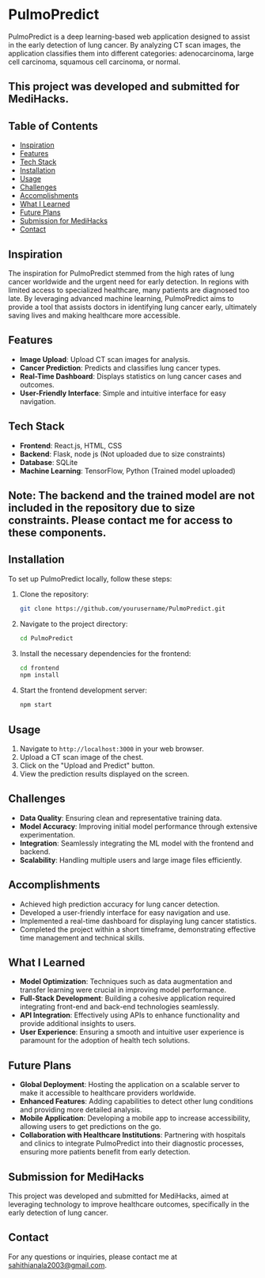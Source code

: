 # PulmoPredict

PulmoPredict is a deep learning-based web application designed to assist in the early detection of lung cancer. By analyzing CT scan images, the application classifies them into different categories: adenocarcinoma, large cell carcinoma, squamous cell carcinoma, or normal.
## This project was developed and submitted for MediHacks.
## Table of Contents

- [Inspiration](#inspiration)
- [Features](#features)
- [Tech Stack](#tech-stack)
- [Installation](#installation)
- [Usage](#usage)
- [Challenges](#challenges)
- [Accomplishments](#accomplishments)
- [What I Learned](#what-i-learned)
- [Future Plans](#future-plans)
- [Submission for MediHacks](#submission-for-medihacks)
- [Contact](#contact)

## Inspiration

The inspiration for PulmoPredict stemmed from the high rates of lung cancer worldwide and the urgent need for early detection. In regions with limited access to specialized healthcare, many patients are diagnosed too late. By leveraging advanced machine learning, PulmoPredict aims to provide a tool that assists doctors in identifying lung cancer early, ultimately saving lives and making healthcare more accessible.

## Features

- **Image Upload**: Upload CT scan images for analysis.
- **Cancer Prediction**: Predicts and classifies lung cancer types.
- **Real-Time Dashboard**: Displays statistics on lung cancer cases and outcomes.
- **User-Friendly Interface**: Simple and intuitive interface for easy navigation.

## Tech Stack

- **Frontend**: React.js, HTML, CSS
- **Backend**: Flask, node js (Not uploaded due to size constraints)
- **Database**: SQLite
- **Machine Learning**: TensorFlow, Python (Trained model uploaded)

## Note: The backend and the trained model are not included in the repository due to size constraints. Please contact me for access to these components. ##

## Installation

To set up PulmoPredict locally, follow these steps:

1. Clone the repository:
    ```bash
    git clone https://github.com/yourusername/PulmoPredict.git
    ```
2. Navigate to the project directory:
    ```bash
    cd PulmoPredict
    ```
3. Install the necessary dependencies for the frontend:
    ```bash
    cd frontend
    npm install
    ```
4. Start the frontend development server:
    ```bash
    npm start
    ```



## Usage

1. Navigate to `http://localhost:3000` in your web browser.
2. Upload a CT scan image of the chest.
3. Click on the "Upload and Predict" button.
4. View the prediction results displayed on the screen.

## Challenges

- **Data Quality**: Ensuring clean and representative training data.
- **Model Accuracy**: Improving initial model performance through extensive experimentation.
- **Integration**: Seamlessly integrating the ML model with the frontend and backend.
- **Scalability**: Handling multiple users and large image files efficiently.

## Accomplishments

- Achieved high prediction accuracy for lung cancer detection.
- Developed a user-friendly interface for easy navigation and use.
- Implemented a real-time dashboard for displaying lung cancer statistics.
- Completed the project within a short timeframe, demonstrating effective time management and technical skills.

## What I Learned

- **Model Optimization**: Techniques such as data augmentation and transfer learning were crucial in improving model performance.
- **Full-Stack Development**: Building a cohesive application required integrating front-end and back-end technologies seamlessly.
- **API Integration**: Effectively using APIs to enhance functionality and provide additional insights to users.
- **User Experience**: Ensuring a smooth and intuitive user experience is paramount for the adoption of health tech solutions.

## Future Plans

- **Global Deployment**: Hosting the application on a scalable server to make it accessible to healthcare providers worldwide.
- **Enhanced Features**: Adding capabilities to detect other lung conditions and providing more detailed analysis.
- **Mobile Application**: Developing a mobile app to increase accessibility, allowing users to get predictions on the go.
- **Collaboration with Healthcare Institutions**: Partnering with hospitals and clinics to integrate PulmoPredict into their diagnostic processes, ensuring more patients benefit from early detection.

## Submission for MediHacks

This project was developed and submitted for MediHacks, aimed at leveraging technology to improve healthcare outcomes, specifically in the early detection of lung cancer.

## Contact
For any questions or inquiries, please contact me at [sahithianala2003@gmail.com](mailto:sahithianala2003@gmail.com).

